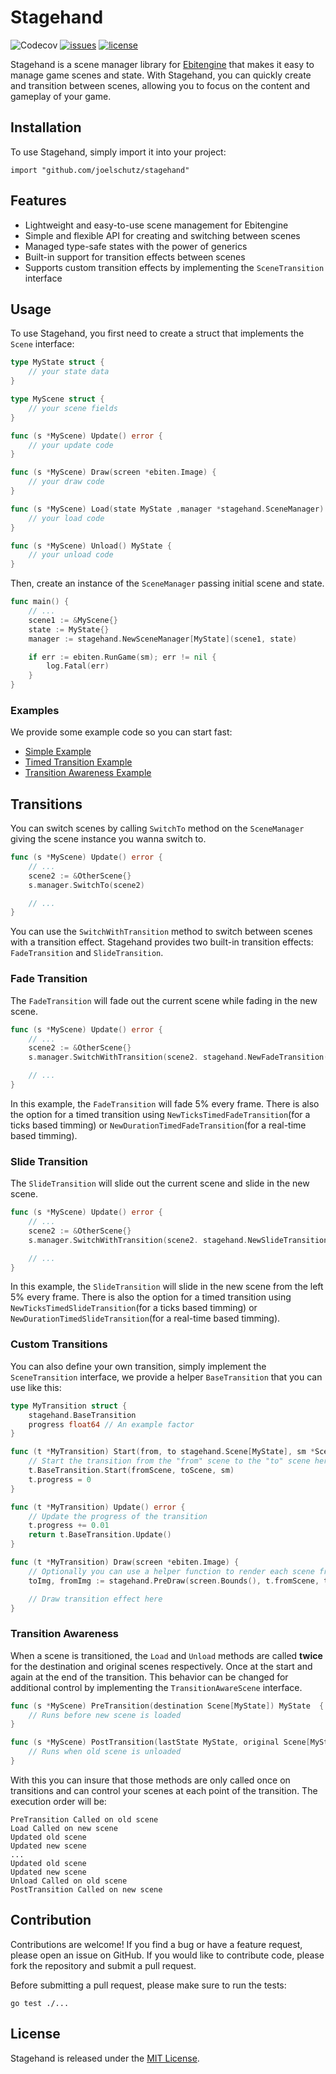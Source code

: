 # Stagehand

![Codecov](https://img.shields.io/codecov/c/gh/joelschutz/stagehand?token=3BD1FTRKUC)
[![issues](https://img.shields.io/github/issues/joelschutz/stagehand)](https://github.com/joelschutz/stagehand/issues)
[![license](https://img.shields.io/github/license/joelschutz/stagehand)](https://github.com/joelschutz/stagehand/blob/main/LICENSE)

Stagehand is a scene manager library for [Ebitengine](https://ebitengine.org) that makes it easy to manage game scenes and state. With Stagehand, you can quickly create and transition between scenes, allowing you to focus on the content and gameplay of your game.


## Installation

To use Stagehand, simply import it into your project:

```
import "github.com/joelschutz/stagehand"
```

## Features

- Lightweight and easy-to-use scene management for Ebitengine
- Simple and flexible API for creating and switching between scenes
- Managed type-safe states with the power of generics
- Built-in support for transition effects between scenes
- Supports custom transition effects by implementing the `SceneTransition` interface

## Usage

To use Stagehand, you first need to create a struct that implements the `Scene` interface:

```go
type MyState struct {
    // your state data
}

type MyScene struct {
    // your scene fields
}

func (s *MyScene) Update() error {
    // your update code
}

func (s *MyScene) Draw(screen *ebiten.Image) {
    // your draw code
}

func (s *MyScene) Load(state MyState ,manager *stagehand.SceneManager) {
    // your load code
}

func (s *MyScene) Unload() MyState {
    // your unload code
}
```

Then, create an instance of the `SceneManager` passing initial scene and state.

```go
func main() {
    // ...
    scene1 := &MyScene{}
    state := MyState{}
    manager := stagehand.NewSceneManager[MyState](scene1, state)

    if err := ebiten.RunGame(sm); err != nil {
        log.Fatal(err)
    }
}
```

### Examples

We provide some example code so you can start fast:

- [Simple Example](https://github.com/joelschutz/stagehand/blob/master/examples/simple/main.go)
- [Timed Transition Example](https://github.com/joelschutz/stagehand/blob/master/examples/timed/main.go)
- [Transition Awareness Example](https://github.com/joelschutz/stagehand/blob/master/examples/aware/main.go)

## Transitions

You can switch scenes by calling `SwitchTo` method on the `SceneManager` giving the scene instance you wanna switch to.

```go
func (s *MyScene) Update() error {
    // ...
    scene2 := &OtherScene{}
    s.manager.SwitchTo(scene2)

    // ...
}
```

You can use the `SwitchWithTransition` method to switch between scenes with a transition effect. Stagehand provides two built-in transition effects: `FadeTransition` and `SlideTransition`.

### Fade Transition

The `FadeTransition` will fade out the current scene while fading in the new scene.

```go
func (s *MyScene) Update() error {
    // ...
    scene2 := &OtherScene{}
    s.manager.SwitchWithTransition(scene2. stagehand.NewFadeTransition(.05))

    // ...
}
```

In this example, the `FadeTransition` will fade 5% every frame. There is also the option for a timed transition using `NewTicksTimedFadeTransition`(for a ticks based timming) or `NewDurationTimedFadeTransition`(for a real-time based timming).

### Slide Transition

The `SlideTransition` will slide out the current scene and slide in the new scene.

```go
func (s *MyScene) Update() error {
    // ...
    scene2 := &OtherScene{}
    s.manager.SwitchWithTransition(scene2. stagehand.NewSlideTransition(stagehand.LeftToRight, .05))

    // ...
}
```

In this example, the `SlideTransition` will slide in the new scene from the left 5% every frame. There is also the option for a timed transition using `NewTicksTimedSlideTransition`(for a ticks based timming) or `NewDurationTimedSlideTransition`(for a real-time based timming).

### Custom Transitions

You can also define your own transition, simply implement the `SceneTransition` interface, we provide a helper `BaseTransition` that you can use like this:

```go
type MyTransition struct {
    stagehand.BaseTransition
    progress float64 // An example factor
}

func (t *MyTransition) Start(from, to stagehand.Scene[MyState], sm *SceneManager[MyState]) {
    // Start the transition from the "from" scene to the "to" scene here
    t.BaseTransition.Start(fromScene, toScene, sm)
    t.progress = 0
}

func (t *MyTransition) Update() error {
    // Update the progress of the transition
    t.progress += 0.01
    return t.BaseTransition.Update()
}

func (t *MyTransition) Draw(screen *ebiten.Image) {
    // Optionally you can use a helper function to render each scene frame
    toImg, fromImg := stagehand.PreDraw(screen.Bounds(), t.fromScene, t.toScene)

    // Draw transition effect here
}

```

### Transition Awareness

When a scene is transitioned, the `Load` and `Unload` methods are called **twice** for the destination and original scenes respectively. Once at the start and again at the end of the transition. This behavior can be changed for additional control by implementing the `TransitionAwareScene` interface.

```go
func (s *MyScene) PreTransition(destination Scene[MyState]) MyState  {
    // Runs before new scene is loaded
}

func (s *MyScene) PostTransition(lastState MyState, original Scene[MyState]) {
    // Runs when old scene is unloaded
}
```

With this you can insure that those methods are only called once on transitions and can control your scenes at each point of the transition. The execution order will be:

```shell
PreTransition Called on old scene
Load Called on new scene
Updated old scene
Updated new scene
...
Updated old scene
Updated new scene
Unload Called on old scene
PostTransition Called on new scene
```

## Contribution

Contributions are welcome! If you find a bug or have a feature request, please open an issue on GitHub. If you would like to contribute code, please fork the repository and submit a pull request.

Before submitting a pull request, please make sure to run the tests:

```
go test ./...
```

## License

Stagehand is released under the [MIT License](https://github.com/joelschutz/stagehand/blob/master/LICENSE).
